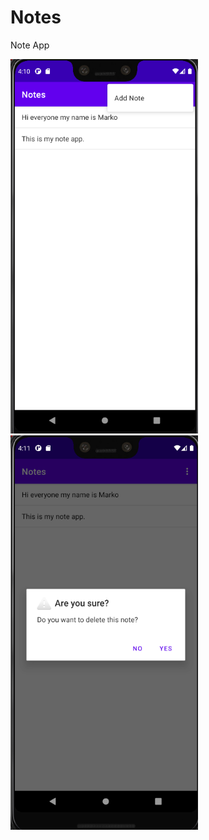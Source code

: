 # Notes
Note App

<img src="https://github.com/Marko2407/Notes/blob/master/note.png?" width="300"><img src="https://github.com/Marko2407/Notes/blob/master/delNote.png?" width="300">
